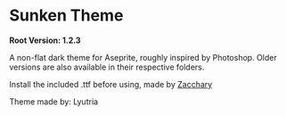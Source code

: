 # Sunken Theme

**Root Version: 1.2.3**

A non-flat dark theme for Aseprite, roughly inspired by Photoshop.
Older versions are also available in their respective folders.

Install the included .ttf before using, made by [Zacchary](http://zaccharydempseyplante.ca)

Theme made by: Lyutria